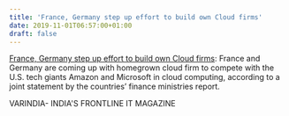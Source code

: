 ```yaml
---
title: 'France, Germany step up effort to build own Cloud firms'
date: 2019-11-01T06:57:00+01:00
draft: false
---
```


[France, Germany step up effort to build own Cloud firms](https://varindia.com/news/france-germany-step-up-effort-to-build-own-cloud-firms#.XbvJGAhY5yA.blogger): France and Germany are coming up with homegrown cloud firm to compete with the U.S. tech giants Amazon and Microsoft in cloud computing, according to a joint statement by the countries’ finance ministries report.  
  
VARINDIA- INDIA'S FRONTLINE IT MAGAZINE